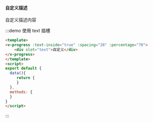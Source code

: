 #### 自定义描述

自定义描述内容

:::demo 使用 text 插槽
```html
<template>
<v-progress :text-inside="true" :spacing="26" :percentage="70">
    <div slot="text">自定义</div>    
</v-progress>
</template>
<script>
export default {
  data(){
     return {
     }
  },
  methods: {
  }
}
</script>
```
:::
